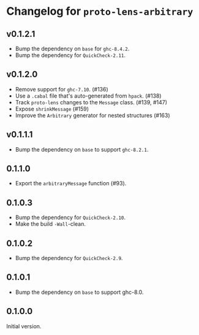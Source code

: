 # Changelog for `proto-lens-arbitrary`

## v0.1.2.1
- Bump the dependency on `base` for `ghc-8.4.2`.
- Bump the dependency for `QuickCheck-2.11`.

## v0.1.2.0
- Remove support for `ghc-7.10`. (#136)
- Use a `.cabal` file that's auto-generated from `hpack`. (#138)
- Track `proto-lens` changes to the `Message` class. (#139, #147)
- Expose `shrinkMessage` (#159)
- Improve the `Arbitrary` generator for nested structures (#163)


## v0.1.1.1
- Bump the dependency on `base` to support `ghc-8.2.1`.

## 0.1.1.0
- Export the `arbitraryMessage` function (#93).

## 0.1.0.3
- Bump the dependency for `QuickCheck-2.10`.
- Make the build `-Wall`-clean.

## 0.1.0.2
- Bump the dependency for `QuickCheck-2.9`.

## 0.1.0.1
- Bump the dependency on `base` to support ghc-8.0.

## 0.1.0.0
Initial version.

